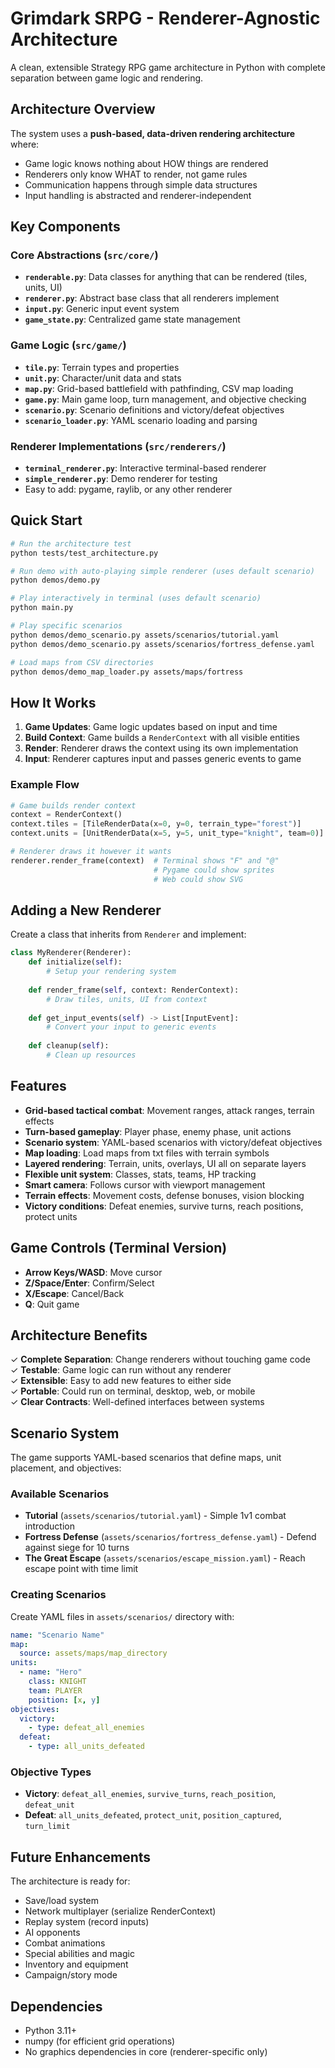 # Grimdark SRPG - Renderer-Agnostic Architecture

A clean, extensible Strategy RPG game architecture in Python with complete separation between game logic and rendering.

## Architecture Overview

The system uses a **push-based, data-driven rendering architecture** where:
- Game logic knows nothing about HOW things are rendered
- Renderers only know WHAT to render, not game rules
- Communication happens through simple data structures
- Input handling is abstracted and renderer-independent

## Key Components

### Core Abstractions (`src/core/`)
- **`renderable.py`**: Data classes for anything that can be rendered (tiles, units, UI)
- **`renderer.py`**: Abstract base class that all renderers implement
- **`input.py`**: Generic input event system
- **`game_state.py`**: Centralized game state management

### Game Logic (`src/game/`)
- **`tile.py`**: Terrain types and properties
- **`unit.py`**: Character/unit data and stats
- **`map.py`**: Grid-based battlefield with pathfinding, CSV map loading
- **`game.py`**: Main game loop, turn management, and objective checking
- **`scenario.py`**: Scenario definitions and victory/defeat objectives
- **`scenario_loader.py`**: YAML scenario loading and parsing

### Renderer Implementations (`src/renderers/`)
- **`terminal_renderer.py`**: Interactive terminal-based renderer
- **`simple_renderer.py`**: Demo renderer for testing
- Easy to add: pygame, raylib, or any other renderer

## Quick Start

```bash
# Run the architecture test
python tests/test_architecture.py

# Run demo with auto-playing simple renderer (uses default scenario)
python demos/demo.py

# Play interactively in terminal (uses default scenario)
python main.py

# Play specific scenarios
python demos/demo_scenario.py assets/scenarios/tutorial.yaml
python demos/demo_scenario.py assets/scenarios/fortress_defense.yaml

# Load maps from CSV directories
python demos/demo_map_loader.py assets/maps/fortress
```

## How It Works

1. **Game Updates**: Game logic updates based on input and time
2. **Build Context**: Game builds a `RenderContext` with all visible entities
3. **Render**: Renderer draws the context using its own implementation
4. **Input**: Renderer captures input and passes generic events to game

### Example Flow
```python
# Game builds render context
context = RenderContext()
context.tiles = [TileRenderData(x=0, y=0, terrain_type="forest")]
context.units = [UnitRenderData(x=5, y=5, unit_type="knight", team=0)]

# Renderer draws it however it wants
renderer.render_frame(context)  # Terminal shows "F" and "@"
                                # Pygame could show sprites
                                # Web could show SVG
```

## Adding a New Renderer

Create a class that inherits from `Renderer` and implement:

```python
class MyRenderer(Renderer):
    def initialize(self): 
        # Setup your rendering system
    
    def render_frame(self, context: RenderContext):
        # Draw tiles, units, UI from context
    
    def get_input_events(self) -> List[InputEvent]:
        # Convert your input to generic events
    
    def cleanup(self):
        # Clean up resources
```

## Features

- **Grid-based tactical combat**: Movement ranges, attack ranges, terrain effects
- **Turn-based gameplay**: Player phase, enemy phase, unit actions
- **Scenario system**: YAML-based scenarios with victory/defeat objectives
- **Map loading**: Load maps from txt files with terrain symbols
- **Layered rendering**: Terrain, units, overlays, UI all on separate layers
- **Flexible unit system**: Classes, stats, teams, HP tracking
- **Smart camera**: Follows cursor with viewport management
- **Terrain effects**: Movement costs, defense bonuses, vision blocking
- **Victory conditions**: Defeat enemies, survive turns, reach positions, protect units

## Game Controls (Terminal Version)

- **Arrow Keys/WASD**: Move cursor
- **Z/Space/Enter**: Confirm/Select
- **X/Escape**: Cancel/Back
- **Q**: Quit game

## Architecture Benefits

✓ **Complete Separation**: Change renderers without touching game code  
✓ **Testable**: Game logic can run without any renderer  
✓ **Extensible**: Easy to add new features to either side  
✓ **Portable**: Could run on terminal, desktop, web, or mobile  
✓ **Clear Contracts**: Well-defined interfaces between systems  

## Scenario System

The game supports YAML-based scenarios that define maps, unit placement, and objectives:

### Available Scenarios
- **Tutorial** (`assets/scenarios/tutorial.yaml`) - Simple 1v1 combat introduction
- **Fortress Defense** (`assets/scenarios/fortress_defense.yaml`) - Defend against siege for 10 turns
- **The Great Escape** (`assets/scenarios/escape_mission.yaml`) - Reach escape point with time limit

### Creating Scenarios
Create YAML files in `assets/scenarios/` directory with:
```yaml
name: "Scenario Name"
map:
  source: assets/maps/map_directory
units:
  - name: "Hero"
    class: KNIGHT
    team: PLAYER
    position: [x, y]
objectives:
  victory:
    - type: defeat_all_enemies
  defeat:
    - type: all_units_defeated
```

### Objective Types
- **Victory**: `defeat_all_enemies`, `survive_turns`, `reach_position`, `defeat_unit`
- **Defeat**: `all_units_defeated`, `protect_unit`, `position_captured`, `turn_limit`

## Future Enhancements

The architecture is ready for:
- Save/load system
- Network multiplayer (serialize RenderContext)
- Replay system (record inputs)
- AI opponents
- Combat animations
- Special abilities and magic
- Inventory and equipment
- Campaign/story mode

## Dependencies

- Python 3.11+
- numpy (for efficient grid operations)
- No graphics dependencies in core (renderer-specific only)
